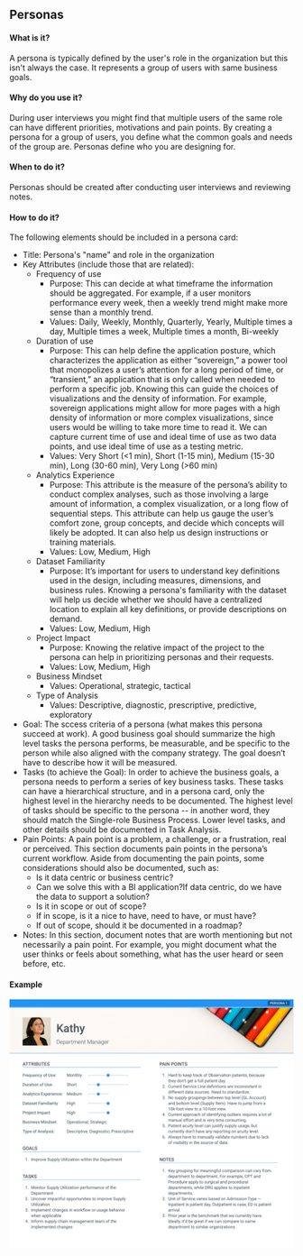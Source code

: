 ## Personas

#### What is it?
A persona is typically defined by the user's role in the organization but this isn't always the case. It represents a group of users with same business goals. 

#### Why do you use it?
During user interviews you might find that multiple users of the same role can have different priorities, motivations and pain points. By creating a persona for a group of users, you define what the common goals and needs of the group are. Personas define who you are designing for.

#### When to do it?
Personas should be created after conducting user interviews and reviewing notes. 

#### How to do it?
The following elements should be included in a persona card:

* Title: Persona's "name" and role in the organization
* Key Attributes (include those that are related):
  * Frequency of use
    * Purpose: This can decide at what timeframe the information should be aggregated. For example, if a user monitors performance every week, then a weekly trend might make more sense than a monthly trend.
    * Values: Daily, Weekly, Monthly, Quarterly, Yearly, Multiple times a day, Multiple times a week, Multiple times a month, Bi-weekly
  * Duration of use
    * Purpose: This can help define the application posture, which characterizes the application as either “sovereign,” a power tool that monopolizes a user’s attention for a long period of time, or “transient,” an application that is only called when needed to perform a specific job. Knowing this can guide the choices of visualizations and the density of information. For example, sovereign applications might allow for more pages with a high density of information or more complex visualizations, since users would be willing to take more time to read it. We can capture current time of use and ideal time of use as two data points, and use ideal time of use as a testing metric.
    * Values: Very Short (<1 min), Short (1-15 min), Medium (15-30 min), Long (30-60 min), Very Long (>60 min)
  * Analytics Experience 
    * Purpose: This attribute is the measure of the persona’s ability to conduct complex analyses, such as those involving a large amount of information, a complex visualization, or a long flow of sequential steps. This attribute can help us gauge the user’s comfort zone, group concepts, and decide which concepts will likely be adopted. It can also help us design instructions or training materials. 
    * Values: Low, Medium, High
  * Dataset Familiarity  
    * Purpose: It’s important for users to understand key definitions used in the design, including measures, dimensions, and business rules. Knowing a persona's familiarity with the dataset will help us decide whether we should have a centralized location to explain all key definitions, or provide descriptions on demand.
    * Values: Low, Medium, High
  * Project Impact
    * Purpose: Knowing the relative impact of the project to the persona can help in prioritizing personas and their requests. 
    * Values: Low, Medium, High
  * Business Mindset
    * Values: Operational, strategic, tactical
  * Type of Analysis
    * Values: Descriptive, diagnostic, prescriptive, predictive, exploratory
* Goal: The sccess criteria of a persona (what makes this persona succeed at work). A good business goal should summarize the high level tasks the persona performs, be measurable, and be specific to the person while also aligned with the company strategy. The goal doesn’t have to describe how it will be measured.
* Tasks (to achieve the Goal): In order to achieve the business goals, a persona needs to perform a series of key business tasks. These tasks can have a hierarchical structure, and in a persona card, only the highest level in the hierarchy needs to be documented. The highest level of tasks should be specific to the persona -- in another word, they should match the Single-role Business Process. Lower level tasks, and other details should be documented in Task Analysis.
* Pain Points: A pain point is a problem, a challenge, or a frustration, real or perceived. This section documents pain points in the persona’s current workflow. Aside from documenting the pain points, some considerations should also be documented, such as:
  * Is it data centric or business centric?
  * Can we solve this with a BI application?If data centric, do we have the data to support a solution?
  * Is it in scope or out of scope?
  * If in scope, is it a nice to have, need to have, or must have?
  * If out of scope, should it be documented in a roadmap?
* Notes: In this section, document notes that are worth mentioning but not necessarily a pain point. For example, you might document what the user thinks or feels about something, what has the user heard or seen before, etc.

#### Example

 ![Persona Example](/images/persona.png?raw=true "Persona Example")
